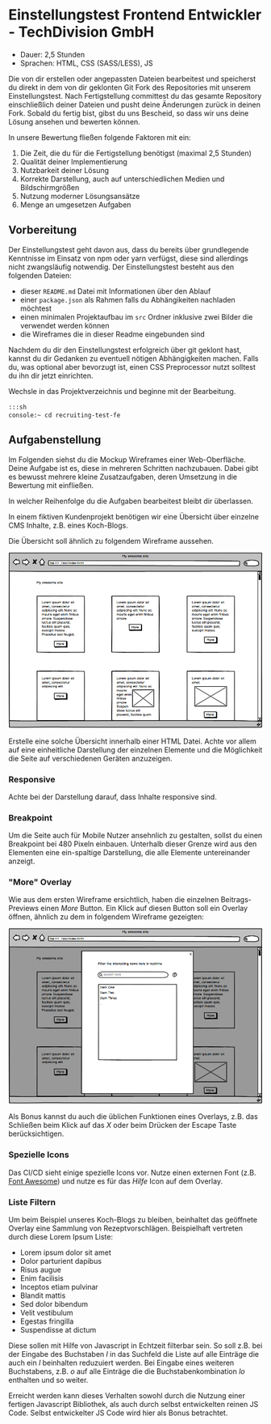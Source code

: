 # Einstellungstest Frontend Entwickler - TechDivision GmbH

* Dauer: 2,5 Stunden
* Sprachen: HTML, CSS (SASS/LESS), JS

Die von dir erstellen oder angepassten Dateien bearbeitest und speicherst du direkt in dem von dir geklonten Git Fork des Repositories mit unserem Einstellungstest. Nach Fertigstellung committest du das gesamte Repository einschließlich deiner Dateien und pusht deine Änderungen zurück in deinen Fork. Sobald du fertig bist, gibst du uns Bescheid, so dass wir uns deine Lösung ansehen und bewerten können.

In unsere Bewertung fließen folgende Faktoren mit ein:

1. Die Zeit, die du für die Fertigstellung benötigst (maximal 2,5 Stunden)
2. Qualität deiner Implementierung
3. Nutzbarkeit deiner Lösung
4. Korrekte Darstellung, auch auf unterschiedlichen Medien und Bildschirmgrößen
5. Nutzung moderner Lösungsansätze
6. Menge an umgesetzen Aufgaben

## Vorbereitung

Der Einstellungstest geht davon aus, dass du bereits über grundlegende Kenntnisse im Einsatz von npm oder yarn verfügst, diese sind allerdings nicht zwangsläufig notwendig. Der Einstellungstest besteht aus den folgenden Dateien:

* dieser `README.md` Datei mit Informationen über den Ablauf
* einer `package.json` als Rahmen falls du Abhängikeiten nachladen möchtest
* einen minimalen Projektaufbau im `src` Ordner inklusive zwei Bilder die verwendet werden können
* die Wireframes die in dieser Readme eingebunden sind 

Nachdem du dir den Einstellungstest erfolgreich über git geklont hast, kannst du dir Gedanken zu eventuell nötigen Abhängigkeiten machen.
Falls du, was optional aber bevorzugt ist, einen CSS Preprocessor nutzt solltest du ihn dir jetzt einrichten.

Wechsle in das Projektverzeichnis und beginne mit der Bearbeitung.

	:::sh
	console:~ cd recruiting-test-fe

## Aufgabenstellung

Im Folgenden siehst du die Mockup Wireframes einer Web-Oberfläche.
Deine Aufgabe ist es, diese in mehreren Schritten nachzubauen. Dabei gibt es bewusst mehrere kleine Zusatzaufgaben,
deren Umsetzung in die Bewertung mit einfließen.

In welcher Reihenfolge du die Aufgaben bearbeitest bleibt dir überlassen.

In einem fiktiven Kundenprojekt benötigen wir eine Übersicht über einzelne CMS Inhalte, z.B. eines Koch-Blogs.

Die Übersicht soll ähnlich zu folgendem Wireframe aussehen.


![Übersicht über Einträge](mockups/overview.png "Übersicht über Einträge")

Erstelle eine solche Übersicht innerhalb einer HTML Datei.
Achte vor allem auf eine einheitliche Darstellung der einzelnen Elemente und die Möglichkeit die Seite auf verschiedenen Geräten anzuzeigen.

### Responsive
Achte bei der Darstellung darauf, dass Inhalte responsive sind.

### Breakpoint
Um die Seite auch für Mobile Nutzer ansehnlich zu gestalten, sollst du einen Breakpoint bei 480 Pixeln einbauen. Unterhalb dieser Grenze wird aus
den Elementen eine ein-spaltige Darstellung, die alle Elemente untereinander anzeigt.

### "More" Overlay

Wie aus dem ersten Wireframe ersichtlich, haben die einzelnen Beitrags-Previews einen *More* Button.
Ein Klick auf diesen Button soll ein Overlay öffnen, ähnlich zu dem in folgendem Wireframe gezeigten:


![Detail Overlay](mockups/overlay.png "Detail Overlay")

Als Bonus kannst du auch die üblichen Funktionen eines Overlays, z.B. das Schließen beim Klick auf das *X* oder beim Drücken der Escape Taste berücksichtigen.

### Spezielle Icons

Das CI/CD sieht einige spezielle Icons vor. Nutze einen externen Font (z.B. [Font Awesome](https://fontawesome.com/)) und nutze es für das *Hilfe* Icon auf dem Overlay.

### Liste Filtern

Um beim Beispiel unseres Koch-Blogs zu bleiben, beinhaltet das geöffnete Overlay eine Sammlung von Rezeptvorschlägen.
Beispielhaft vertreten durch diese Lorem Ipsum Liste:

- Lorem ipsum dolor sit amet
- Dolor parturient dapibus
- Risus augue
- Enim facilisis 
- Inceptos etiam pulvinar 
- Blandit mattis
- Sed dolor bibendum 
- Velit vestibulum
- Egestas fringilla
- Suspendisse at dictum

Diese sollen mit Hilfe von Javascript in Echtzeit filterbar sein.
So soll z.B. bei der Eingabe des Buchstaben *l* in das Suchfeld die Liste auf alle Einträge die auch ein *l* beinhalten reduzuiert werden.
Bei Eingabe eines weiteren Buchstabens, z.B. *o* auf alle Einträge die die Buchstabenkombination *lo* enthalten und so weiter.

Erreicht werden kann dieses Verhalten sowohl durch die Nutzung einer fertigen Javascript Bibliothek, als auch durch selbst entwickelten reinen JS Code.
Selbst entwickelter JS Code wird hier als Bonus betrachtet.